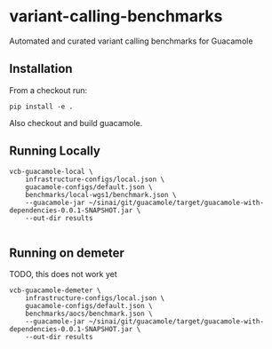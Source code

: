 # variant-calling-benchmarks
Automated and curated variant calling benchmarks for Guacamole

## Installation

From a checkout run:
```
pip install -e .
```

Also checkout and build guacamole.

## Running Locally

```
vcb-guacamole-local \
    infrastructure-configs/local.json \
    guacamole-configs/default.json \
    benchmarks/local-wgs1/benchmark.json \
    --guacamole-jar ~/sinai/git/guacamole/target/guacamole-with-dependencies-0.0.1-SNAPSHOT.jar \
    --out-dir results


```

## Running on demeter

TODO, this does not work yet

```
vcb-guacamole-demeter \
    infrastructure-configs/local.json \
    guacamole-configs/default.json \
    benchmarks/aocs/benchmark.json \
    --guacamole-jar ~/sinai/git/guacamole/target/guacamole-with-dependencies-0.0.1-SNAPSHOT.jar \
    --out-dir results


```